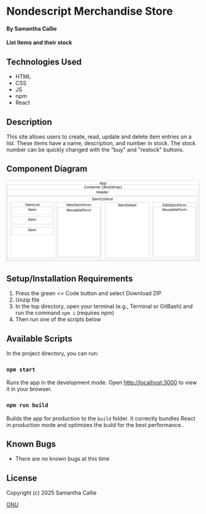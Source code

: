 # Nondescript Merchandise Store

#### By **Samantha Callie**

#### List Items and their stock

## Technologies Used

* HTML
* CSS
* JS
* npm
* React

## Description

This site allows users to create, read, update and delete item entries on a list. These items have a name, description, and number in stock. The stock number can be quickly changed with the "buy" and "restock" buttons.

## Component Diagram
![this project's component diagram](component-diagram.png)

## Setup/Installation Requirements

1. Press the green <> Code button and select Download ZIP
2. Unzip file
3. In the top directory, open your terminal (e.g., Terminal or GitBash) and run the command `npm i` (requires npm)
3. Then run one of the scripts below


## Available Scripts

In the project directory, you can run:

### `npm start`

Runs the app in the development mode.
Open [http://localhost:3000](http://localhost:3000) to view it in your browser.

### `npm run build`

Builds the app for production to the `build` folder.
It correctly bundles React in production mode and optimizes the build for the best performance..

## Known Bugs

* There are no known bugs at this time

## License

Copyright (c) 2025 Samantha Callie

[GNU](LICENSE)